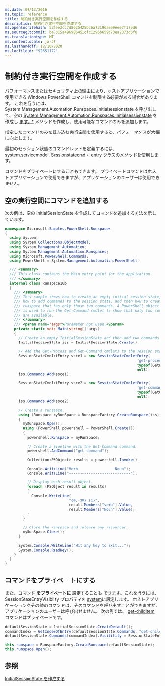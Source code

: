 ```yaml
---
ms.date: 09/13/2016
ms.topic: reference
title: 制約付き実行空間を作成する
description: 制約付き実行空間を作成する
ms.openlocfilehash: 53fee3cc7d8625425bc6a73196aee9eee7f17ed6
ms.sourcegitcommit: ba7315a496986451cfc1296b659d73ea2373d3f0
ms.translationtype: MT
ms.contentlocale: ja-JP
ms.lasthandoff: 12/10/2020
ms.locfileid: "92651172"
---
```

# <a name="creating-a-constrained-runspace"></a>制約付き実行空間を作成する

パフォーマンスまたはセキュリティ上の理由により、ホストアプリケーションで使用できる Windows PowerShell コマンドを制限する必要がある場合があります。 これを行うには、System.Management.Automation.Runspaces.Initialsessionstate を呼び出して、空の [System.Management.Automation.Runspaces.Initialsessionstate](/dotnet/api/System.Management.Automation.Runspaces.InitialSessionState) を作成し [ ます。*](/dotnet/api/System.Management.Automation.Runspaces.InitialSessionState.Create) メソッドを作成し、使用可能なコマンドのみを追加します。

 指定したコマンドのみを読み込む実行空間を使用すると、パフォーマンスが大幅に向上します。

 最初のセッション状態のコマンドレットを定義するには、system.servicemodel. [Sessionstatecmd・ entry](/dotnet/api/System.Management.Automation.Runspaces.SessionStateCmdletEntry) クラスのメソッドを使用します。

 コマンドをプライベートにすることもできます。 プライベートコマンドはホストアプリケーションで使用できますが、アプリケーションのユーザーは使用できません。

## <a name="adding-commands-to-an-empty-runspace"></a>空の実行空間にコマンドを追加する

 次の例は、空の InitialSessionState を作成してコマンドを追加する方法を示しています。

```csharp
namespace Microsoft.Samples.PowerShell.Runspaces
{
  using System;
  using System.Collections.ObjectModel;
  using System.Management.Automation;
  using System.Management.Automation.Runspaces;
  using Microsoft.PowerShell.Commands;
  using PowerShell = System.Management.Automation.PowerShell;

  /// <summary>
  /// This class contains the Main entry point for the application.
  /// </summary>
  internal class Runspace10b
  {
    /// <summary>
    /// This sample shows how to create an empty initial session state,
    /// how to add commands to the session state, and then how to create a
    /// runspace that has only those two commands. A PowerShell object
    /// is used to run the Get-Command cmdlet to show that only two commands
    /// are available.
    /// </summary>
    /// <param name="args">Parameter not used.</param>
    private static void Main(string[] args)
    {
      // Create an empty InitialSessionState and then add two commands.
      InitialSessionState iss = InitialSessionState.Create();

      // Add the Get-Process and Get-Command cmdlets to the session state.
      SessionStateCmdletEntry ssce1 = new SessionStateCmdletEntry(
                                                            "get-process",
                                                            typeof(GetProcessCommand),
                                                            null);
      iss.Commands.Add(ssce1);

      SessionStateCmdletEntry ssce2 = new SessionStateCmdletEntry(
                                                            "get-command",
                                                            typeof(GetCommandCommand),
                                                            null);
      iss.Commands.Add(ssce2);

      // Create a runspace.
      using (Runspace myRunSpace = RunspaceFactory.CreateRunspace(iss))
      {
        myRunSpace.Open();
        using (PowerShell powershell = PowerShell.Create())
        {
          powershell.Runspace = myRunSpace;

          // Create a pipeline with the Get-Command command.
          powershell.AddCommand("get-command");

          Collection<PSObject> results = powershell.Invoke();

          Console.WriteLine("Verb                 Noun");
          Console.WriteLine("----------------------------");

          // Display each result object.
          foreach (PSObject result in results)
          {
            Console.WriteLine(
                             "{0,-20} {1}",
                             result.Members["verb"].Value,
                             result.Members["Noun"].Value);
          }
        }

        // Close the runspace and release any resources.
        myRunSpace.Close();
      }

      System.Console.WriteLine("Hit any key to exit...");
      System.Console.ReadKey();
    }
  }
}
```

## <a name="making-commands-private"></a>コマンドをプライベートにする

 また、コマンド **をプライベートに** 設定することも [できます。](/dotnet/api/System.Management.Automation.CommandInfo.Visibility)これを行うには、SessionStateEntryVisibility プロパティを [system](/dotnet/api/System.Management.Automation.SessionStateEntryVisibility)に設定します。 ホストアプリケーションやその他のコマンドは、そのコマンドを呼び出すことができますが、アプリケーションのユーザーは呼び出せません。 次の例では、 [get-childitem](/powershell/module/Microsoft.PowerShell.Management/Get-ChildItem) コマンドはプライベートです。

```csharp
defaultSessionState = InitialSessionState.CreateDefault();
commandIndex = GetIndexOfEntry(defaultSessionState.Commands, "get-childitem");
defaultSessionState.Commands[commandIndex].Visibility = SessionStateEntryVisibility.Private;

this.runspace = RunspaceFactory.CreateRunspace(defaultSessionState);
this.runspace.Open();
```

## <a name="see-also"></a>参照

 [InitialSessionState を作成する](./creating-an-initialsessionstate.md)
